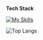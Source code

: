 **Tech Stack**

[![My Skills](https://skillicons.dev/icons?i=javascript,nodejs,java,spring,mysql,postgresql,mongodb&theme=light)]()

![Top Langs](https://github-readme-stats.vercel.app/api/top-langs/?username=daspeon&layout=compact&count_private=true&show_icons=true&theme=holi)
